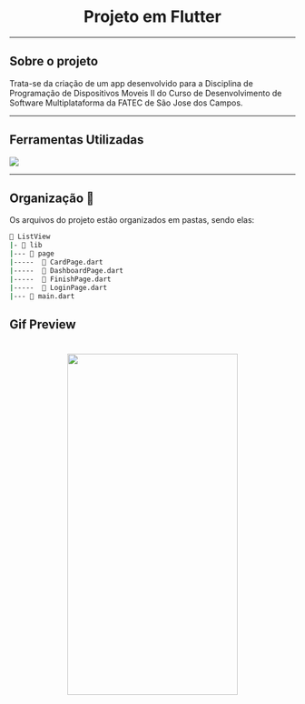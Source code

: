 <h1 align="center">
  <a id="topo"> Projeto em Flutter </a>
</h1>

***

## Sobre o projeto 

Trata-se da criação de um app desenvolvido para a Disciplina de Programação de Dispositivos Moveis II do Curso de Desenvolvimento de Software Multiplataforma da FATEC de São Jose dos Campos.

***

## Ferramentas Utilizadas

<img src="https://img.shields.io/badge/FLUTTER-d3d3d3?style=for-the-badge&logo=flutter&logoColor=blue" /> 

***

## Organização 📁 

Os arquivos do projeto estão organizados em pastas, sendo elas: 

```bash
📂 ListView
|- 📁 lib
|--- 📁 page
|-----  📄 CardPage.dart
|-----  📄 DashboardPage.dart
|-----  📄 FinishPage.dart
|-----  📄 LoginPage.dart
|--- 📄 main.dart
```

## Gif Preview

<h1 align="center">
  <img src="/Gif2.gif" width="300" height="600"/>
</h1>


